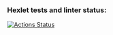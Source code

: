 ### Hexlet tests and linter status:
[![Actions Status](https://github.com/marinavasyukova/python-project-83/workflows/hexlet-check/badge.svg)](https://github.com/marinavasyukova/python-project-83/actions)